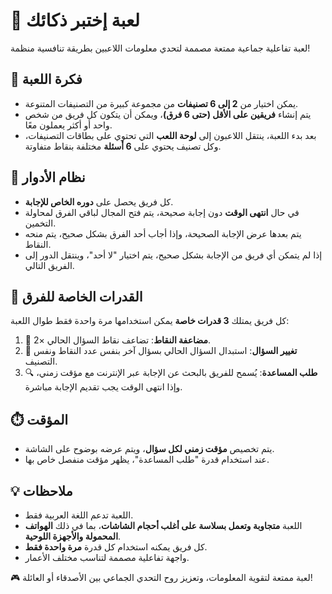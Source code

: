 # 🧠 لعبة إختبر ذكائك

لعبة تفاعلية جماعية ممتعة مصممة لتحدي معلومات اللاعبين بطريقة تنافسية منظمة!

## 🎯 فكرة اللعبة

- يمكن اختيار من **2 إلى 6 تصنيفات** من مجموعة كبيرة من التصنيفات المتنوعة.
- يتم إنشاء **فريقين على الأقل (حتى 6 فرق)**، ويمكن أن يتكون كل فريق من شخص واحد أو أكثر يعملون معًا.
- بعد بدء اللعبة، ينتقل اللاعبون إلى **لوحة اللعب** التي تحتوي على بطاقات التصنيفات، وكل تصنيف يحتوي على **6 أسئلة** مختلفة بنقاط متفاوتة.

## 🔄 نظام الأدوار

- كل فريق يحصل على **دوره الخاص للإجابة**.
- في حال **انتهى الوقت** دون إجابة صحيحة، يتم فتح المجال لباقي الفرق لمحاولة التخمين.
- يتم بعدها عرض الإجابة الصحيحة، وإذا أجاب أحد الفرق بشكل صحيح، يتم منحه النقاط.
- إذا لم يتمكن أي فريق من الإجابة بشكل صحيح، يتم اختيار "لا أحد"، وينتقل الدور إلى الفريق التالي.

## 🧩 القدرات الخاصة للفرق

كل فريق يمتلك **3 قدرات خاصة** يمكن استخدامها مرة واحدة فقط طوال اللعبة:

1. 🔸 **مضاعفة النقاط**: تضاعف نقاط السؤال الحالي ×2.
2. 🔄 **تغيير السؤال**: استبدال السؤال الحالي بسؤال آخر بنفس عدد النقاط ونفس التصنيف.
3. 🔍 **طلب المساعدة**: يُسمح للفريق بالبحث عن الإجابة عبر الإنترنت مع مؤقت زمني، وإذا انتهى الوقت يجب تقديم الإجابة مباشرة.

## ⏱️ المؤقت

- يتم تخصيص **مؤقت زمني لكل سؤال**، ويتم عرضه بوضوح على الشاشة.
- عند استخدام قدرة "طلب المساعدة"، يظهر مؤقت منفصل خاص بها.

## 💡 ملاحظات

- اللعبة تدعم اللغة العربية فقط.
- اللعبة **متجاوبة وتعمل بسلاسة على أغلب أحجام الشاشات**، بما في ذلك **الهواتف المحمولة والأجهزة اللوحية**.
- كل فريق يمكنه استخدام كل قدرة **مرة واحدة فقط**.
- واجهة تفاعلية مصممة لتناسب مختلف الأعمار.
  
  

🎮 لعبة ممتعة لتقوية المعلومات، وتعزيز روح التحدي الجماعي بين الأصدقاء أو العائلة!
